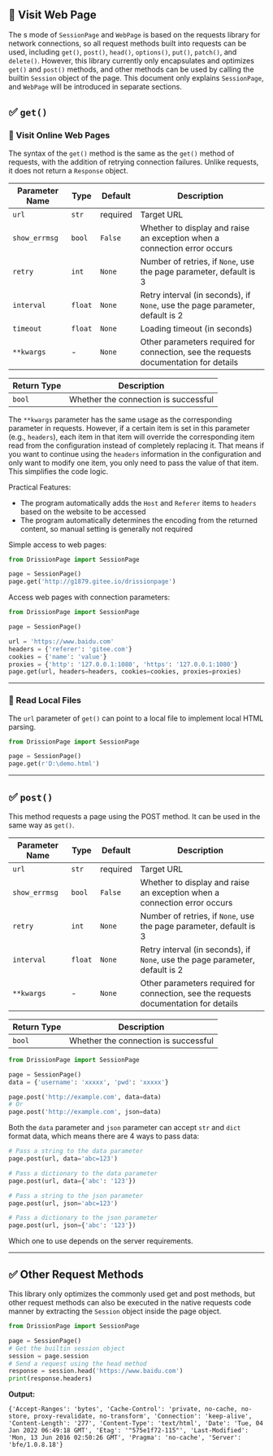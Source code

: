 🚄 Visit Web Page
---

The s mode of `SessionPage` and `WebPage` is based on the requests library for network connections, so all request methods built into requests can be used, including `get()`, `post()`, `head()`, `options()`, `put()`, `patch()`, and `delete()`. However, this library currently only encapsulates and optimizes `get()` and `post()` methods, and other methods can be used by calling the builtin `Session` object of the page. This document only explains `SessionPage`, and `WebPage` will be introduced in separate sections.

## ✅️️ `get()`

### 📌 Visit Online Web Pages

The syntax of the `get()` method is the same as the `get()` method of requests, with the addition of retrying connection failures. Unlike requests, it does not return a `Response` object.

| Parameter Name | Type   | Default | Description                          |
| -------------- | ------ | ------- | ------------------------------------ |
| `url`          | `str`  | required | Target URL                            |
| `show_errmsg`  | `bool` | `False` | Whether to display and raise an exception when a connection error occurs |
| `retry`        | `int`  | `None`  | Number of retries, if `None`, use the page parameter, default is 3 |
| `interval`     | `float`| `None`  | Retry interval (in seconds), if `None`, use the page parameter, default is 2 |
| `timeout`      | `float`| `None`  | Loading timeout (in seconds)                  |
| `**kwargs`     | -      | `None`  | Other parameters required for connection, see the requests documentation for details |

| Return Type | Description     |
| ----------- | --------------- |
| `bool`      | Whether the connection is successful |

The `**kwargs` parameter has the same usage as the corresponding parameter in requests. However, if a certain item is set in this parameter (e.g., `headers`), each item in that item will override the corresponding item read from the configuration instead of completely replacing it. 
That means if you want to continue using the `headers` information in the configuration and only want to modify one item, you only need to pass the value of that item. This simplifies the code logic.

Practical Features:

- The program automatically adds the `Host` and `Referer` items to `headers` based on the website to be accessed
- The program automatically determines the encoding from the returned content, so manual setting is generally not required

Simple access to web pages:

```python
from DrissionPage import SessionPage

page = SessionPage()
page.get('http://g1879.gitee.io/drissionpage')
```

Access web pages with connection parameters:

```python
from DrissionPage import SessionPage

page = SessionPage()

url = 'https://www.baidu.com'
headers = {'referer': 'gitee.com'}
cookies = {'name': 'value'}
proxies = {'http': '127.0.0.1:1080', 'https': '127.0.0.1:1080'}
page.get(url, headers=headers, cookies=cookies, proxies=proxies)
```

---

### 📌 Read Local Files

The `url` parameter of `get()` can point to a local file to implement local HTML parsing.

```python
from DrissionPage import SessionPage

page = SessionPage()
page.get(r'D:\demo.html')
```

---

## ✅️️ `post()`

This method requests a page using the POST method. It can be used in the same way as `get()`.

| Parameter Name | Type   | Default | Description                          |
| -------------- | ------ | ------- | ------------------------------------ |
| `url`          | `str`  | required | Target URL                            |
| `show_errmsg`  | `bool` | `False` | Whether to display and raise an exception when a connection error occurs |
| `retry`        | `int`  | `None`  | Number of retries, if `None`, use the page parameter, default is 3 |
| `interval`     | `float`| `None`  | Retry interval (in seconds), if `None`, use the page parameter, default is 2 |
| `**kwargs`     | -      | `None`  | Other parameters required for connection, see the requests documentation for details |

| Return Type | Description     |
| ----------- | --------------- |
| `bool`      | Whether the connection is successful |

```python
from DrissionPage import SessionPage

page = SessionPage()
data = {'username': 'xxxxx', 'pwd': 'xxxxx'}

page.post('http://example.com', data=data)
# Or
page.post('http://example.com', json=data)
```

Both the `data` parameter and `json` parameter can accept `str` and `dict` format data, which means there are 4 ways to pass data:

```python
# Pass a string to the data parameter
page.post(url, data='abc=123')

# Pass a dictionary to the data parameter
page.post(url, data={'abc': '123'})

# Pass a string to the json parameter
page.post(url, json='abc=123')

# Pass a dictionary to the json parameter
page.post(url, json={'abc': '123'})
```

Which one to use depends on the server requirements.

---

## ✅️️ Other Request Methods

This library only optimizes the commonly used get and post methods, but other request methods can also be executed in the native requests code manner by extracting the `Session` object inside the page object.

```python
from DrissionPage import SessionPage

page = SessionPage()
# Get the builtin session object
session = page.session
# Send a request using the head method
response = session.head('https://www.baidu.com')
print(response.headers)
```

**Output:**

```shell
{'Accept-Ranges': 'bytes', 'Cache-Control': 'private, no-cache, no-store, proxy-revalidate, no-transform', 'Connection': 'keep-alive', 'Content-Length': '277', 'Content-Type': 'text/html', 'Date': 'Tue, 04 Jan 2022 06:49:18 GMT', 'Etag': '"575e1f72-115"', 'Last-Modified': 'Mon, 13 Jun 2016 02:50:26 GMT', 'Pragma': 'no-cache', 'Server': 'bfe/1.0.8.18'}
```

